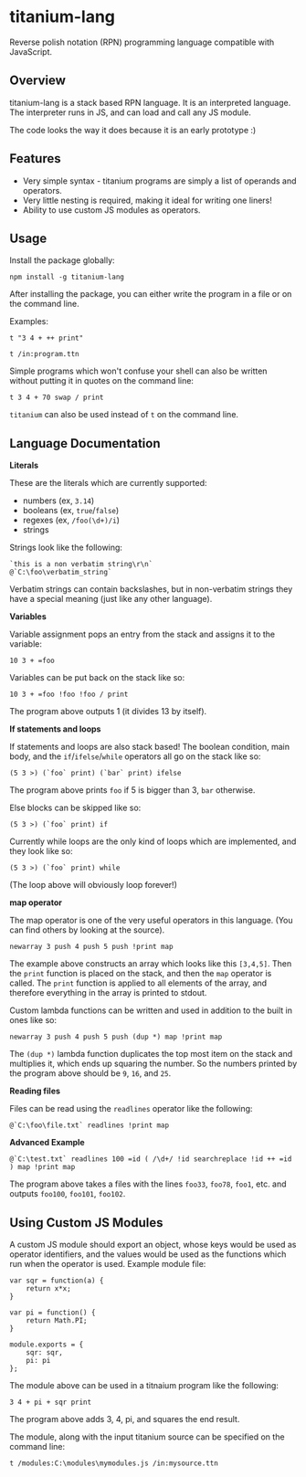 titanium-lang
=============
Reverse polish notation (RPN) programming language compatible with JavaScript.

Overview
--------

titanium-lang is a stack based RPN language. It is an interpreted language. The interpreter runs in JS, and can load and call any JS module.

The code looks the way it does because it is an early prototype :)

Features
--------

- Very simple syntax - titanium programs are simply a list of operands and operators.
- Very little nesting is required, making it ideal for writing one liners!
- Ability to use custom JS modules as operators.

Usage
-----

Install the package globally:

    npm install -g titanium-lang

After installing the package, you can either write the program in a file or on the command line.

Examples:

    t "3 4 + ++ print"
    
    t /in:program.ttn

Simple programs which won't confuse your shell can also be written without putting it in quotes on the command line:

    t 3 4 + 70 swap / print

`titanium` can also be used instead of `t` on the command line.

Language Documentation
----------------------

**Literals**

These are the literals which are currently supported:
- numbers (ex, `3.14`)
- booleans (ex, `true`/`false`)
- regexes (ex, `/foo(\d+)/i`)
- strings

Strings look like the following:

    `this is a non verbatim string\r\n`
    @`C:\foo\verbatim_string`

Verbatim strings can contain backslashes, but in non-verbatim strings they have a special meaning (just like any other language).

**Variables**

Variable assignment pops an entry from the stack and assigns it to the variable:

    10 3 + =foo

Variables can be put back on the stack like so:

    10 3 + =foo !foo !foo / print
    
The program above outputs 1 (it divides 13 by itself).

**If statements and loops**

If statements and loops are also stack based! The boolean condition, main body, and the `if`/`ifelse`/`while` operators all go on the stack like so:

    (5 3 >) (`foo` print) (`bar` print) ifelse

The program above prints `foo` if 5 is bigger than 3, `bar` otherwise.

Else blocks can be skipped like so:

    (5 3 >) (`foo` print) if

Currently while loops are the only kind of loops which are implemented, and they look like so:

    (5 3 >) (`foo` print) while
    
(The loop above will obviously loop forever!)

**map operator**

The map operator is one of the very useful operators in this language. (You can find others by looking at the source).

    newarray 3 push 4 push 5 push !print map
    
The example above constructs an array which looks like this `[3,4,5]`. Then the `print` function is placed on the stack, and then the `map` operator is called. The `print` function is applied to all elements of the array, and therefore everything in the array is printed to stdout.

Custom lambda functions can be written and used in addition to the built in ones like so:

    newarray 3 push 4 push 5 push (dup *) map !print map

The `(dup *)` lambda function duplicates the top most item on the stack and multiplies it, which ends up squaring the number. So the numbers printed by the program above should be `9`, `16`, and `25`.

**Reading files**

Files can be read using the `readlines` operator like the following:

    @`C:\foo\file.txt` readlines !print map

**Advanced Example**

    @`C:\test.txt` readlines 100 =id ( /\d+/ !id searchreplace !id ++ =id ) map !print map

The program above takes a files with the lines `foo33`, `foo78`, `foo1`, etc. and outputs `foo100`, `foo101`, `foo102`.

Using Custom JS Modules
-----------------------

A custom JS module should export an object, whose keys would be used as operator identifiers, and the values would be used as the functions which run when the operator is used. Example module file:

    var sqr = function(a) {
        return x*x;
    }
    
    var pi = function() {
        return Math.PI;
    }
    
    module.exports = {
        sqr: sqr,
        pi: pi
    };

The module above can be used in a titnaium program like the following:

    3 4 + pi + sqr print

The program above adds 3, 4, pi, and squares the end result.

The module, along with the input titanium source can be specified on the command line:

    t /modules:C:\modules\mymodules.js /in:mysource.ttn
